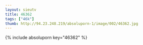 ```yaml
--- 
layout: sieutv
title: 46362
tags: ["46k"]
thumb: http://94.23.248.219/absoluporn-1/image/002/46362.jpg
---
```

{% include absoluporn key="46362" %} 
